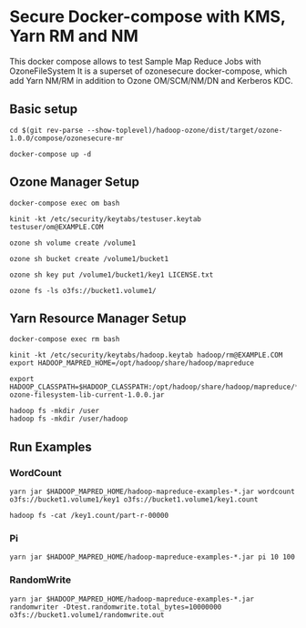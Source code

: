 <!---
  Licensed under the Apache License, Version 2.0 (the "License");
  you may not use this file except in compliance with the License.
  You may obtain a copy of the License at

   http://www.apache.org/licenses/LICENSE-2.0

  Unless required by applicable law or agreed to in writing, software
  distributed under the License is distributed on an "AS IS" BASIS,
  WITHOUT WARRANTIES OR CONDITIONS OF ANY KIND, either express or implied.
  See the License for the specific language governing permissions and
  limitations under the License. See accompanying LICENSE file.
-->
# Secure Docker-compose with KMS, Yarn RM and NM
This docker compose allows to test Sample Map Reduce Jobs with OzoneFileSystem
It is a superset of ozonesecure docker-compose, which add Yarn NM/RM in addition
to Ozone OM/SCM/NM/DN and Kerberos KDC.

## Basic setup

```
cd $(git rev-parse --show-toplevel)/hadoop-ozone/dist/target/ozone-1.0.0/compose/ozonesecure-mr

docker-compose up -d
```

## Ozone Manager Setup

```
docker-compose exec om bash

kinit -kt /etc/security/keytabs/testuser.keytab testuser/om@EXAMPLE.COM

ozone sh volume create /volume1

ozone sh bucket create /volume1/bucket1

ozone sh key put /volume1/bucket1/key1 LICENSE.txt

ozone fs -ls o3fs://bucket1.volume1/
```

## Yarn Resource Manager Setup
```
docker-compose exec rm bash

kinit -kt /etc/security/keytabs/hadoop.keytab hadoop/rm@EXAMPLE.COM
export HADOOP_MAPRED_HOME=/opt/hadoop/share/hadoop/mapreduce

export HADOOP_CLASSPATH=$HADOOP_CLASSPATH:/opt/hadoop/share/hadoop/mapreduce/*:/opt/ozone/share/ozone/lib/hadoop-ozone-filesystem-lib-current-1.0.0.jar

hadoop fs -mkdir /user
hadoop fs -mkdir /user/hadoop
```

## Run Examples

### WordCount
```
yarn jar $HADOOP_MAPRED_HOME/hadoop-mapreduce-examples-*.jar wordcount o3fs://bucket1.volume1/key1 o3fs://bucket1.volume1/key1.count

hadoop fs -cat /key1.count/part-r-00000
```

### Pi
```
yarn jar $HADOOP_MAPRED_HOME/hadoop-mapreduce-examples-*.jar pi 10 100
```

### RandomWrite
```
yarn jar $HADOOP_MAPRED_HOME/hadoop-mapreduce-examples-*.jar randomwriter -Dtest.randomwrite.total_bytes=10000000  o3fs://bucket1.volume1/randomwrite.out
```

